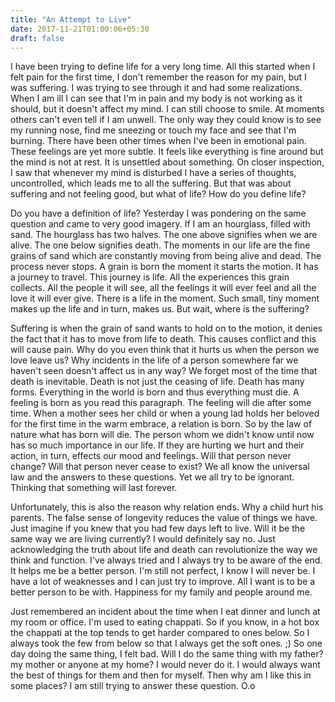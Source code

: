 ```yaml
---
title: "An Attempt to Live"
date: 2017-11-21T01:00:06+05:30
draft: false
---
```


I have been trying to define life for a very long time. All this started when I felt pain for the first time, I don't remember the reason for my pain, but I was suffering. I was trying to see through it and had some realizations. When I am ill I can see that I'm in pain and my body is not working as it should, but it doesn't affect my mind. I can still choose to smile. At moments others can't even tell if I am unwell. The only way they could know is to see my running nose, find me sneezing or touch my face and see that I'm burning. There have been other times when I've been in emotional pain. These feelings are yet more subtle. It feels like everything is fine around but the mind is not at rest. It is unsettled about something. On closer inspection, I saw that whenever my mind is disturbed I have a series of thoughts, uncontrolled, which leads me to all the suffering. But that was about suffering and not feeling good, but what of life? How do you define life?

Do you have a definition of life? Yesterday I was pondering on the same question and came to very good imagery. If I am an hourglass, filled with sand. The hourglass has two halves. The one above signifies when we are alive. The one below signifies death. The moments in our life are the fine grains of sand which are constantly moving from being alive and dead. The process never stops. A grain is born the moment it starts the motion. It has a journey to travel. This journey is life. All the experiences this grain collects. All the people it will see, all the feelings it will ever feel and all the love it will ever give. There is a life in the moment. Such small, tiny moment makes up the life and in turn, makes us. But wait, where is the suffering?

Suffering is when the grain of sand wants to hold on to the motion, it denies the fact that it has to move from life to death. This causes conflict and this will cause pain. Why do you even think that it hurts us when the person we love leave us? Why incidents in the life of a person somewhere far we haven't seen doesn't affect us in any way? We forget most of the time that death is inevitable. Death is not just the ceasing of life. Death has many forms. Everything in the world is born and thus everything must die. A feeling is born as you read this paragraph. The feeling will die after some time. When a mother sees her child or when a young lad holds her beloved for the first time in the warm embrace, a relation is born. So by the law of nature what has born will die. The person whom we didn't know until now has so much importance in our life. If they are hurting we hurt and their action, in turn, effects our mood and feelings. Will that person never change? Will that person never cease to exist? We all know the universal law and the answers to these questions. Yet we all try to be ignorant. Thinking that something will last forever.

Unfortunately, this is also the reason why relation ends. Why a child hurt his parents. The false sense of longevity reduces the value of things we have. Just imagine if you knew that you had few days left to live. Will it be the same way we are living currently? I would definitely say no. Just acknowledging the truth about life and death can revolutionize the way we think and function. I've always tried and I always try to be aware of the end. It helps me be a better person. I'm still not perfect, I know I will never be. I have a lot of weaknesses and I can just try to improve. All I want is to be a better person to be with. Happiness for my family and people around me.

Just remembered an incident about the time when I eat dinner and lunch at my room or office. I'm used to eating chappati. So if you know, in a hot box the chappati at the top tends to get harder compared to ones below. So I always took the few from below so that I always get the soft ones. ;) So one day doing the same thing, I felt bad. Will I do the same thing with my father? my mother or anyone at my home? I would never do it. I would always want the best of things for them and then for myself. Then why am I like this in some places? I am still trying to answer these question. O.o
